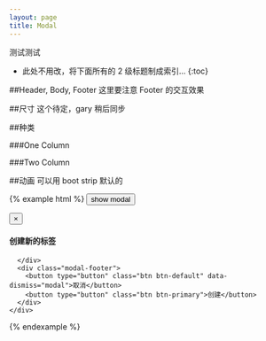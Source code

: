 ```yaml
---
layout: page
title: Modal
---
```


测试测试

* 此处不用改，将下面所有的 2 级标题制成索引...
{:toc}


##Header, Body, Footer
这里要注意 Footer 的交互效果

##尺寸
这个待定，gary 稍后同步

##种类

###One Column

###Two Column

##动画
可以用 boot strip 默认的

{% example html %}
<button type="button" class="btn btn-primary" data-toggle="modal" data-target="#myModal">
  show modal
</button>

<div class="modal fade" id="myModal" tabindex="-1" role="dialog" aria-labelledby="myModalLabel" aria-hidden="true">
  <div class="modal-dialog">
    <div class="modal-content">
      <div class="modal-header">
        <button type="button" class="close" data-dismiss="modal" aria-label="Close"><span aria-hidden="true">&times;</span></button>
        <h4 class="modal-title" id="myModalLabel">创建新的标签</h4>
      </div>
      <div class="modal-body">
        
      </div>
      <div class="modal-footer">
        <button type="button" class="btn btn-default" data-dismiss="modal">取消</button>
        <button type="button" class="btn btn-primary">创建</button>
      </div>
    </div>
  </div>
</div>

<script type="text/javascript">
  $('#myModal').modal({
    show: false
  });
</script>
{% endexample %}